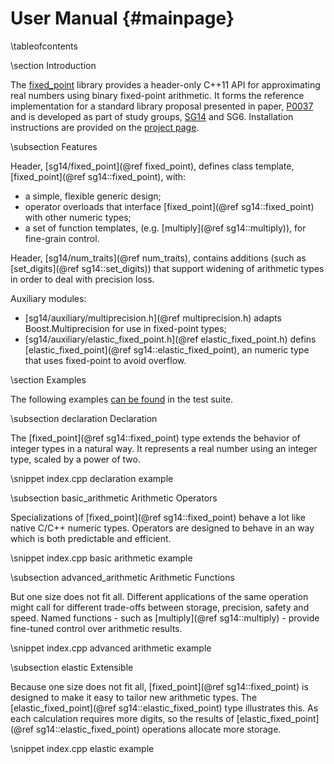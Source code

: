 User Manual       {#mainpage}
===========

\tableofcontents


\section Introduction

The [fixed_point](http://johnmcfarlane.github.io/fixed_point/) library provides 
a header-only C++11 API for approximating real numbers using binary fixed-point arithmetic.
It forms the reference implementation for a standard library proposal presented in paper, [P0037](papers/p0037.html)
and is developed as part of study groups, [SG14](https://groups.google.com/a/isocpp.org/forum/#!forum/sg14) and SG6.
Installation instructions are provided on the [project page](https://github.com/johnmcfarlane/fixed_point).


\subsection Features

Header, [sg14/fixed_point](@ref fixed_point), defines class template, [fixed_point](@ref sg14::fixed_point), with:

* a simple, flexible generic design;
* operator overloads that interface [fixed_point](@ref sg14::fixed_point) with other numeric types;
* a set of function templates, (e.g. [multiply](@ref sg14::multiply)), for fine-grain control.

Header, [sg14/num_traits](@ref num_traits), contains additions (such as [set_digits](@ref sg14::set_digits)) 
that support widening of arithmetic types in order to deal with precision loss.

Auxiliary modules:

* [sg14/auxiliary/multiprecision.h](@ref multiprecision.h) adapts Boost.Multiprecision for use in fixed-point types;
* [sg14/auxiliary/elastic_fixed_point.h](@ref elastic_fixed_point.h) defins [elastic_fixed_point](@ref sg14::elastic_fixed_point), an numeric type that uses fixed-point to avoid overflow.


\section Examples

The following examples 
[can be found](https://github.com/johnmcfarlane/fixed_point/blob/master/src/test/index.cpp) 
in the test suite.


\subsection declaration Declaration

The [fixed_point](@ref sg14::fixed_point) type extends the behavior of integer types in a natural way.
It represents a real number using an integer type, scaled by a power of two.

\snippet index.cpp declaration example


\subsection basic_arithmetic Arithmetic Operators

Specializations of [fixed_point](@ref sg14::fixed_point) behave a lot like native C/C++ numeric types.
Operators are designed to behave in an way which is both predictable and efficient.

\snippet index.cpp basic arithmetic example


\subsection advanced_arithmetic Arithmetic Functions

But one size does not fit all.
Different applications of the same operation might call for different trade-offs between storage, precision, safety and speed.
Named functions - such as [multiply](@ref sg14::multiply) - provide fine-tuned control over arithmetic results.

\snippet index.cpp advanced arithmetic example


\subsection elastic Extensible

Because one size does not fit all, [fixed_point](@ref sg14::fixed_point) is designed to make it easy to tailor new arithmetic types. 
The [elastic_fixed_point](@ref sg14::elastic_fixed_point) type illustrates this.
As each calculation requires more digits, so the results of [elastic_fixed_point](@ref sg14::elastic_fixed_point) operations allocate more storage.

\snippet index.cpp elastic example
